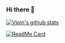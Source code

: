 ### Hi there 👋

[![Vipin's github stats](https://github-readme-stats.vercel.app/api?username=aesthytik)](https://github.com/anuraghazra/github-readme-stats)

[![ReadMe Card](https://github-readme-stats.vercel.app/api/pin/?username=aesthytik&repo=github-readme-stats)](https://github.com/aesthytik/github-readme-stats)

<!--
**aesthytik/aesthytik** is a ✨ _special_ ✨ repository because its `README.md` (this file) appears on your GitHub profile.

Here are some ideas to get you started:

- 🔭 I’m currently working on ...
- 🌱 I’m currently learning ...
- 👯 I’m looking to collaborate on ...
- 🤔 I’m looking for help with ...
- 💬 Ask me about ...
- 📫 How to reach me: ...
- 😄 Pronouns: ...
- ⚡ Fun fact: ...
-->
